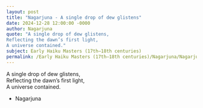 ```yaml
---
layout: post
title: "Nagarjuna - A single drop of dew glistens"
date: 2024-12-28 12:00:00 -0000
author: Nagarjuna
quote: "A single drop of dew glistens,  
Reflecting the dawn’s first light,  
A universe contained."
subject: Early Haiku Masters (17th–18th centuries)
permalink: /Early Haiku Masters (17th–18th centuries)/Nagarjuna/Nagarjuna - A single drop of dew glistens
---
```


A single drop of dew glistens,  
Reflecting the dawn’s first light,  
A universe contained.

- Nagarjuna
